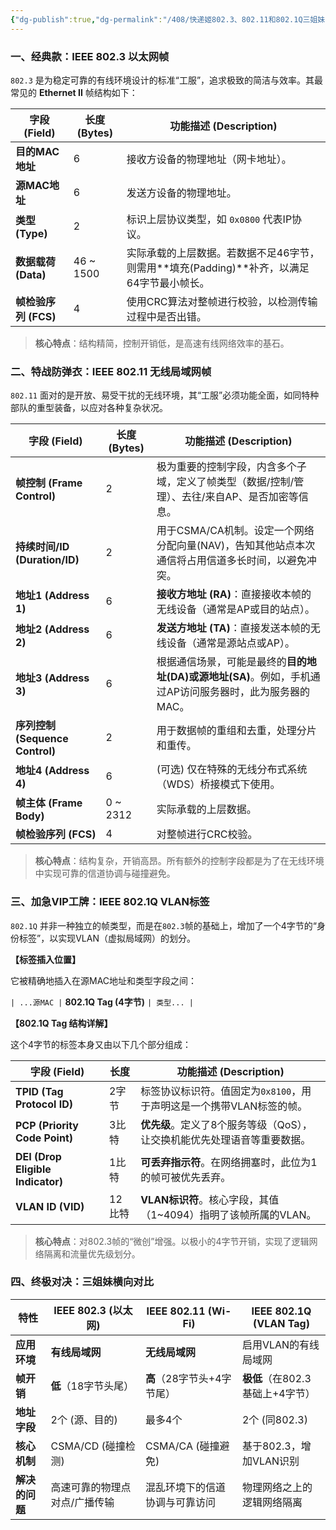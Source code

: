 ```yaml
---
{"dg-publish":true,"dg-permalink":"/408/快递姬802.3、802.11和802.1Q三姐妹的underwear到底有啥不一样？🤔","permalink":"/408/快递姬802.3、802.11和802.1Q三姐妹的underwear到底有啥不一样？🤔/"}
---
```



### 一、经典款：IEEE 802.3 以太网帧

`802.3` 是为稳定可靠的有线环境设计的标准“工服”，追求极致的简洁与效率。其最常见的 **Ethernet II** 帧结构如下：

|字段 (Field)|长度 (Bytes)|功能描述 (Description)|
|---|---|---|
|**目的MAC地址**|6|接收方设备的物理地址（网卡地址）。|
|**源MAC地址**|6|发送方设备的物理地址。|
|**类型 (Type)**|2|标识上层协议类型，如 `0x0800` 代表IP协议。|
|**数据载荷 (Data)**|46 ~ 1500|实际承载的上层数据。若数据不足46字节，则需用**填充(Padding)**补齐，以满足64字节最小帧长。|
|**帧检验序列 (FCS)**|4|使用CRC算法对整帧进行校验，以检测传输过程中是否出错。|

> **核心特点**：结构精简，控制开销低，是高速有线网络效率的基石。

### 二、特战防弹衣：IEEE 802.11 无线局域网帧

`802.11` 面对的是开放、易受干扰的无线环境，其“工服”必须功能全面，如同特种部队的重型装备，以应对各种复杂状况。

|字段 (Field)|长度 (Bytes)|功能描述 (Description)|
|---|---|---|
|**帧控制 (Frame Control)**|2|极为重要的控制字段，内含多个子域，定义了帧类型（数据/控制/管理）、去往/来自AP、是否加密等信息。|
|**持续时间/ID (Duration/ID)**|2|用于CSMA/CA机制。设定一个网络分配向量(NAV)，告知其他站点本次通信将占用信道多长时间，以避免冲突。|
|**地址1 (Address 1)**|6|**接收方地址 (RA)**：直接接收本帧的无线设备（通常是AP或目的站点）。|
|**地址2 (Address 2)**|6|**发送方地址 (TA)**：直接发送本帧的无线设备（通常是源站点或AP）。|
|**地址3 (Address 3)**|6|根据通信场景，可能是最终的**目的地址(DA)**或**源地址(SA)**。例如，手机通过AP访问服务器时，此为服务器的MAC。|
|**序列控制 (Sequence Control)**|2|用于数据帧的重组和去重，处理分片和重传。|
|**地址4 (Address 4)**|6|(可选) 仅在特殊的无线分布式系统（WDS）桥接模式下使用。|
|**帧主体 (Frame Body)**|0 ~ 2312|实际承载的上层数据。|
|**帧检验序列 (FCS)**|4|对整帧进行CRC校验。|

> **核心特点**：结构复杂，开销高昂。所有额外的控制字段都是为了在无线环境中实现可靠的信道协调与碰撞避免。

### 三、加急VIP工牌：IEEE 802.1Q VLAN标签

`802.1Q` 并非一种独立的帧类型，而是在`802.3`帧的基础上，增加了一个4字节的“身份标签”，以实现VLAN（虚拟局域网）的划分。

**【标签插入位置】**
	
它被精确地插入在源MAC地址和类型字段之间：

`| ...源MAC |` **802.1Q Tag (4字节)** `| 类型... |`

**【802.1Q Tag 结构详解】**

这个4字节的标签本身又由以下几个部分组成：

|字段 (Field)|长度|功能描述 (Description)|
|---|---|---|
|**TPID (Tag Protocol ID)**|2字节|标签协议标识符。值固定为`0x8100`，用于声明这是一个携带VLAN标签的帧。|
|**PCP (Priority Code Point)**|3比特|**优先级**。定义了8个服务等级（QoS），让交换机能优先处理语音等重要数据。|
|**DEI (Drop Eligible Indicator)**|1比特|**可丢弃指示符**。在网络拥塞时，此位为1的帧可被优先丢弃。|
|**VLAN ID (VID)**|12比特|**VLAN标识符**。核心字段，其值（1~4094）指明了该帧所属的VLAN。|

> **核心特点**：对802.3帧的“微创”增强。以极小的4字节开销，实现了逻辑网络隔离和流量优先级划分。

### 四、终极对决：三姐妹横向对比

|特性|IEEE 802.3 (以太网)|IEEE 802.11 (Wi-Fi)|IEEE 802.1Q (VLAN Tag)|
|---|---|---|---|
|**应用环境**|**有线局域网**|**无线局域网**|启用VLAN的有线局域网|
|**帧开销**|**低**（18字节头尾）|**高**（28字节头+4字节尾）|**极低**（在802.3基础上+4字节）|
|**地址字段**|2个 (源、目的)|最多4个|2个 (同802.3)|
|**核心机制**|CSMA/CD (碰撞检测)|CSMA/CA (碰撞避免)|基于802.3，增加VLAN识别|
|**解决的问题**|高速可靠的物理点对点/广播传输|混乱环境下的信道协调与可靠访问|物理网络之上的逻辑网络隔离|
